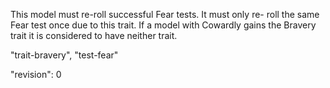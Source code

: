 This model must re-roll successful Fear tests.
It must only re- roll the same Fear test once due to this trait.
If a model with Cowardly gains the Bravery trait it is considered to have neither trait.

"trait-bravery", "test-fear"

"revision": 0